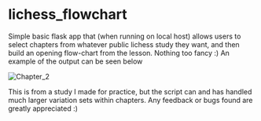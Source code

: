 # lichess_flowchart

Simple basic flask app that (when running on local host) allows users to select chapters from whatever public lichess study they want, and then build an opening flow-chart from the lesson. Nothing too fancy :) An example of the output can be seen below 


![Chapter_2](https://github.com/a-wille/lichess_flowchart/assets/55674109/77298ff1-b7b4-4c2f-9629-57e2282a67ec)

This is from a study I made for practice, but the script can and has handled much larger variation sets within chapters. Any feedback or bugs found are greatly appreciated :)
